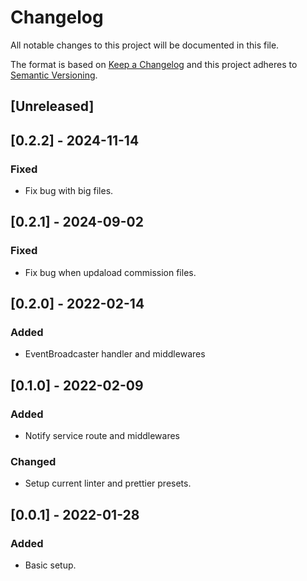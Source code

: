 # Changelog

All notable changes to this project will be documented in this file.

The format is based on [Keep a Changelog](http://keepachangelog.com/en/1.0.0/)
and this project adheres to [Semantic Versioning](http://semver.org/spec/v2.0.0.html).

## [Unreleased]

## [0.2.2] - 2024-11-14

### Fixed

- Fix bug with big files. 

## [0.2.1] - 2024-09-02

### Fixed

- Fix bug when updaload commission files.

## [0.2.0] - 2022-02-14

### Added

- EventBroadcaster handler and middlewares

## [0.1.0] - 2022-02-09

### Added

- Notify service route and middlewares

### Changed

- Setup current linter and prettier presets.

## [0.0.1] - 2022-01-28

### Added

- Basic setup.
